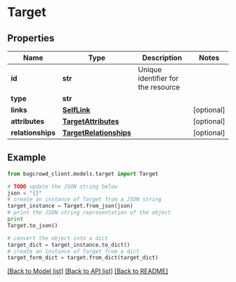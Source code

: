 # Target


## Properties

Name | Type | Description | Notes
------------ | ------------- | ------------- | -------------
**id** | **str** | Unique identifier for the resource | 
**type** | **str** |  | 
**links** | [**SelfLink**](SelfLink.md) |  | [optional] 
**attributes** | [**TargetAttributes**](TargetAttributes.md) |  | [optional] 
**relationships** | [**TargetRelationships**](TargetRelationships.md) |  | [optional] 

## Example

```python
from bugcrowd_client.models.target import Target

# TODO update the JSON string below
json = "{}"
# create an instance of Target from a JSON string
target_instance = Target.from_json(json)
# print the JSON string representation of the object
print
Target.to_json()

# convert the object into a dict
target_dict = target_instance.to_dict()
# create an instance of Target from a dict
target_form_dict = target.from_dict(target_dict)
```
[[Back to Model list]](../README.md#documentation-for-models) [[Back to API list]](../README.md#documentation-for-api-endpoints) [[Back to README]](../README.md)


